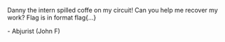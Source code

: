 Danny the intern spilled coffe on my circuit! Can you help me recover my work?
Flag is in format flag{...}

 \- Abjurist (John F)
